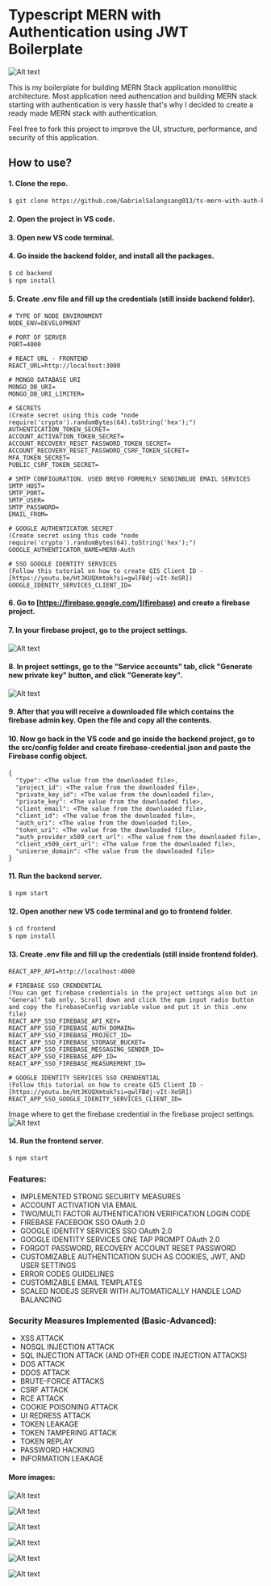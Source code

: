# Typescript MERN with Authentication using JWT Boilerplate 

![Alt text](screenshots/image.png)

This is my boilerplate for building MERN Stack application monolithic architecture. Most application need authencation and building MERN stack starting with authentication is very hassle that's why I decided to create a ready made MERN stack with authentication.

Feel free to fork this project to improve the UI, structure, performance, and security of this application.

## How to use?

#### 1. Clone the repo.
```sh
$ git clone https://github.com/GabrielSalangsang013/ts-mern-with-auth-boilerplate.git
```

#### 2. Open the project in VS code.

#### 3. Open new VS code terminal.

#### 4. Go inside the backend folder, and install all the packages.
```sh
$ cd backend
$ npm install
```

#### 5. Create .env file and fill up the credentials (still inside backend folder).
```
# TYPE OF NODE ENVIRONMENT
NODE_ENV=DEVELOPMENT

# PORT OF SERVER
PORT=4000

# REACT URL - FRONTEND
REACT_URL=http://localhost:3000

# MONGO DATABASE URI
MONGO_DB_URI=
MONGO_DB_URI_LIMITER=

# SECRETS
(Create secret using this code "node require('crypto').randomBytes(64).toString('hex');")
AUTHENTICATION_TOKEN_SECRET=
ACCOUNT_ACTIVATION_TOKEN_SECRET=
ACCOUNT_RECOVERY_RESET_PASSWORD_TOKEN_SECRET=
ACCOUNT_RECOVERY_RESET_PASSWORD_CSRF_TOKEN_SECRET=
MFA_TOKEN_SECRET=
PUBLIC_CSRF_TOKEN_SECRET=

# SMTP CONFIGURATION. USED BREVO FORMERLY SENDINBLUE EMAIL SERVICES
SMTP_HOST=
SMTP_PORT=
SMTP_USER=
SMTP_PASSWORD=
EMAIL_FROM=

# GOOGLE AUTHENTICATOR SECRET
(Create secret using this code "node require('crypto').randomBytes(64).toString('hex');")
GOOGLE_AUTHENTICATOR_NAME=MERN-Auth

# SSO GOOGLE IDENTITY SERVICES
(Follow this tutorial on how to create GIS Client ID - [https://youtu.be/HtJKUQXmtok?si=gwlFBdj-vIt-XoSR])
GOOGLE_IDENITY_SERVICES_CLIENT_ID=
```

#### 6. Go to [https://firebase.google.com/](firebase) and create a firebase project.

#### 7. In your firebase project, go to the project settings.
![Alt text](screenshots/image-7.png)

#### 8. In project settings, go to the "Service accounts" tab, click "Generate new private key" button, and click "Generate key". 
![Alt text](screenshots/image-8.png)

#### 9. After that you will receive a downloaded file which contains the firebase admin key. Open the file and copy all the contents.

#### 10. Now go back in the VS code and go inside the backend project, go to the src/config folder and create firebase-credential.json and paste the Firebase config object.
```
{
  "type": <The value from the downloaded file>,
  "project_id": <The value from the downloaded file>,
  "private_key_id": <The value from the downloaded file>,
  "private_key": <The value from the downloaded file>,
  "client_email": <The value from the downloaded file>,
  "client_id": <The value from the downloaded file>,
  "auth_uri": <The value from the downloaded file>,
  "token_uri": <The value from the downloaded file>,
  "auth_provider_x509_cert_url": <The value from the downloaded file>,
  "client_x509_cert_url": <The value from the downloaded file>,
  "universe_domain": <The value from the downloaded file>
}
```

#### 11. Run the backend server.
```sh
$ npm start
```

#### 12. Open another new VS code terminal and go to frontend folder.
```sh
$ cd frontend
$ npm install
```

#### 13. Create .env file and fill up the credentials (still inside frontend folder).
```
REACT_APP_API=http://localhost:4000

# FIREBASE SSO CRENDENTIAL
(You can get firebase credentials in the project settings also but in "General" tab only. Scroll down and click the npm input radio button and copy the firebaseConfig variable value and put it in this .env file)
REACT_APP_SSO_FIREBASE_API_KEY=
REACT_APP_SSO_FIREBASE_AUTH_DOMAIN=
REACT_APP_SSO_FIREBASE_PROJECT_ID=
REACT_APP_SSO_FIREBASE_STORAGE_BUCKET=
REACT_APP_SSO_FIREBASE_MESSAGING_SENDER_ID=
REACT_APP_SSO_FIREBASE_APP_ID=
REACT_APP_SSO_FIREBASE_MEASUREMENT_ID=

# GOOGLE IDENTITY SERVICES SSO CRENDENTIAL
(Follow this tutorial on how to create GIS Client ID - [https://youtu.be/HtJKUQXmtok?si=gwlFBdj-vIt-XoSR])
REACT_APP_SSO_GOOGLE_IDENITY_SERVICES_CLIENT_ID=
```
Image where to get the firebase credential in the firebase project settings.
![Alt text](screenshots/image-9.png)

#### 14. Run the frontend server.

```sh
$ npm start
```

### Features:
- IMPLEMENTED STRONG SECURITY MEASURES
- ACCOUNT ACTIVATION VIA EMAIL
- TWO/MULTI FACTOR AUTHENTICATION VERIFICATION LOGIN CODE
- FIREBASE FACEBOOK SSO OAuth 2.0
- GOOGLE IDENTITY SERVICES SSO OAuth 2.0
- GOOGLE IDENTITY SERVICES ONE TAP PROMPT OAuth 2.0
- FORGOT PASSWORD, RECOVERY ACCOUNT RESET PASSWORD
- CUSTOMIZABLE AUTHENTICATION SUCH AS COOKIES, JWT, AND USER SETTINGS
- ERROR CODES GUIDELINES
- CUSTOMIZABLE EMAIL TEMPLATES
- SCALED NODEJS SERVER WITH AUTOMATICALLY HANDLE LOAD BALANCING

### Security Measures Implemented (Basic-Advanced):
- XSS ATTACK
- NOSQL INJECTION ATTACK
- SQL INJECTION ATTACK (AND OTHER CODE INJECTION ATTACKS)
- DOS ATTACK
- DDOS ATTACK
- BRUTE-FORCE ATTACKS
- CSRF ATTACK
- RCE ATTACK
- COOKIE POISONING ATTACK
- UI REDRESS ATTACK
- TOKEN LEAKAGE
- TOKEN TAMPERING ATTACK
- TOKEN REPLAY
- PASSWORD HACKING
- INFORMATION LEAKAGE

#### More images:

![Alt text](screenshots/image-1.png)

![Alt text](screenshots/image-2.png)

![Alt text](screenshots/image-3.png)

![Alt text](screenshots/image-4.png)

![Alt text](screenshots/image-5.png)

![Alt text](screenshots/image-6.png)